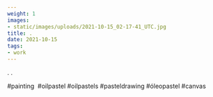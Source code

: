 ```yaml
---
weight: 1
images:
- static/images/uploads/2021-10-15_02-17-41_UTC.jpg
title: .
date: 2021-10-15
tags:
- work
---
```


.
.

#painting  #oilpastel #oilpastels #pasteldrawing #óleopastel #canvas
